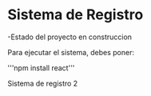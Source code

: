 <h1> Sistema de Registro </h1>

-Estado del proyecto en construccion

Para ejecutar el sistema, debes poner:

'''npm install  react'''

Sistema de registro 2 
